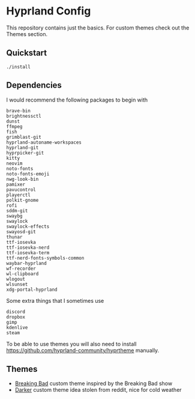# Hyprland Config

This repository contains just the basics. For custom themes check out the
Themes section.

## Quickstart

```console
./install
```

## Dependencies

I would recommend the following packages to begin with

```text
brave-bin
brightnessctl
dunst
ffmpeg
fish
grimblast-git
hyprland-autoname-workspaces
hyprland-git
hyprpicker-git
kitty
neovim
noto-fonts
noto-fonts-emoji
nwg-look-bin
pamixer
pavucontrol
playerctl
polkit-gnome
rofi
sddm-git
swaybg
swaylock
swaylock-effects
swayosd-git
thunar
ttf-iosevka
ttf-iosevka-nerd
ttf-iosevka-term
ttf-nerd-fonts-symbols-common
waybar-hyprland
wf-recorder
wl-clipboard
wlogout
wlsunset
xdg-portal-hyprland
```

Some extra things that I sometimes use

```text
discord
dropbox
gimp
kdenlive
steam
```

To be able to use themes you will also need to install
<https://github.com/hyprland-community/hyprtheme> manually.

## Themes

* [Breaking Bad](https://github.com/alexjercan/breakingbad-hyprland-theme)
  custom theme inspired by the Breaking Bad show
* [Darker](https://github.com/alexjercan/darker-hyprland-theme) custom theme
  idea stolen from reddit, nice for cold weather
